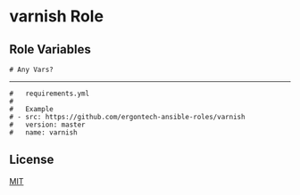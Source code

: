 varnish Role
=========


Role Variables
--------------

```
# Any Vars?
```

----------------

```
#   requirements.yml
#
#   Example
# - src: https://github.com/ergontech-ansible-roles/varnish
#   version: master
#   name: varnish
```

License
-------

[MIT](LICENSE)